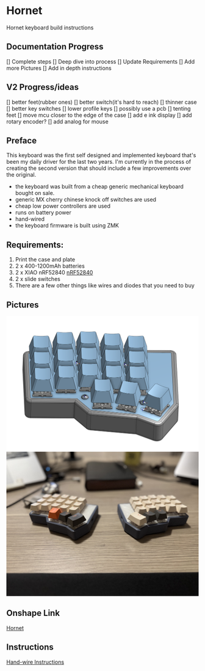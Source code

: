 # Hornet
Hornet keyboard build instructions

## Documentation Progress
[] Complete steps 
[] Deep dive into process
[] Update Requirements
[] Add more Pictures
[] Add in depth instructions

## V2 Progress/ideas
[] better feet(rubber ones)
[] better switch(it's hard to reach)
[] thinner case
[] better key switches
[] lower profile keys
[] possibly use a pcb
[] tenting feet
[] move mcu closer to the edge of the case
[] add e ink display
[] add rotary encoder?
[] add analog for mouse

## Preface
This keyboard was the first self designed and implemented keyboard that's been my daily driver for the last two years. I'm currently in the process of creating the second version that should include a few improvements over the original. 

- the keyboard was built from a cheap generic mechanical keyboard bought on sale.
- generic MX cherry chinese knock off switches are used
- cheap low power controllers are used
- runs on battery power 
- hand-wired
- the keyboard firmware is built using ZMK

## Requirements:
1. Print the case and plate
2. 2 x 400-1200mAh batteries
3. 2 x XIAO nRF52840
[nRF52840](https://www.google.com/search?q=seeeduino%20nrf52840&oq=seeduino%20nrf&sourceid=chrome&ie=UTF-8)
4. 2 x slide switches
5. There are a few other things like wires and diodes that you need to buy

## Pictures
<img src="public/1.png" alt="" width="800">
<img src="public/2.jpeg" alt="" width="800">

## Onshape Link
[Hornet]( https://cad.onshape.com/documents/1046e76c0b6bfc0d994d6801/w/c817a671344719c27eeb4cdd/e/564946c69633315976b61c4a?renderMode=0&uiState=6803defccd103a40dd717e56 )

## Instructions
[Hand-wire Instructions](https://johannes-jansson.github.io/projects/2018/07/23/hand-wiring-lets-split.html)
